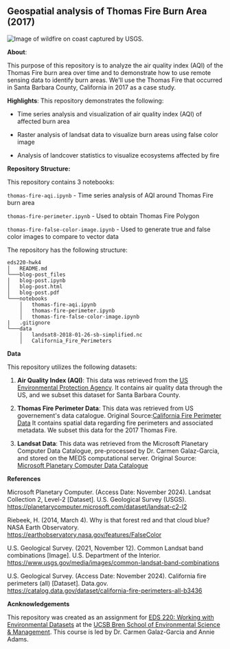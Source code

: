 ## Geospatial analysis of Thomas Fire Burn Area (2017)

![Image of wildfire on coast captured by USGS.](https://images.unsplash.com/photo-1722083854858-79fb7ea85380?q=80&w=2680&auto=format&fit=crop&ixlib=rb-4.0.3&ixid=M3wxMjA3fDB8MHxwaG90by1wYWdlfHx8fGVufDB8fHx8fA%3D%3D)


**About**: 

This purpose of this repository is to analyze the air quality index (AQI) of the Thomas Fire burn area over time and to demonstrate how to use remote sensing data to identify burn areas. We'll use the Thomas Fire that occurred in Santa Barbara County, California in 2017 as a case study.

**Highlights**:
This repository demonstrates the following:

-   Time series analysis and visualization of air quality index (AQI) of affected burn area

-   Raster analysis of landsat data to visualize burn areas using false color image

-   Analysis of landcover statistics to visualize ecosystems affected by fire

**Repository Structure:**

This repository contains 3 notebooks: 

`thomas-fire-aqi.ipynb` - Time series analysis of AQI around Thomas Fire burn area

`thomas-fire-perimeter.ipynb` - Used to obtain Thomas Fire Polygon 

`thomas-fire-false-color-image.ipynb` - Used to generate true and false color images to compare to vector data

The repository has the following structure:

```
eds220-hwk4
│   README.md
└───blog-post_files
│   blog-post.ipynb
│   blog-post.html
│   blog-post.pdf
└───notebooks
    │   thomas-fire-aqi.ipynb 
    │   thomas-fire-perimeter.ipynb 
    │   thomas-fire-false-color-image.ipynb
|   .gitignore
└───data
    │   landsat8-2018-01-26-sb-simplified.nc
    │   California_Fire_Perimeters
```

**Data**

This repository utilizes the following datasets:

1) **Air Quality Index (AQI)**: This data was retrieved from the [US Environmental Protection Agency](https://www.epa.gov). It contains air quality data through the US, and we subset this dataset for Santa Barbara County.

2) **Thomas Fire Perimeter Data**: This data was retrieved from US governement's data catalogue. Original Source:[California Fire Perimeter Data](https://catalog.data.gov/dataset/california-fire-perimeters-all-b3436) It contains spatial data regarding fire perimeters and associated metadata. We subset this data for the 2017 Thomas Fire.

3) **Landsat Data**: This data was retrieved from the Microsoft Planetary Computer Data Catalogue, pre-processed by Dr. Carmen Galaz-Garcia, and stored on the MEDS computational server.  Original Source: [Microsoft Planetary Computer Data Catalogue](https://planetarycomputer.microsoft.com/dataset/landsat-c2-l2)


**References**

Microsoft Planetary Computer. (Access Date: November 2024). Landsat Collection 2, Level-2 [Dataset]. U.S. Geological Survey (USGS). https://planetarycomputer.microsoft.com/dataset/landsat-c2-l2

Riebeek, H. (2014, March 4). Why is that forest red and that cloud blue? NASA Earth Observatory. https://earthobservatory.nasa.gov/features/FalseColor

U.S. Geological Survey. (2021, November 12). Common Landsat band combinations [Image]. U.S. Department of the Interior. https://www.usgs.gov/media/images/common-landsat-band-combinations

U.S. Geological Survey. (Access Date: November 2024). California fire perimeters (all) [Dataset]. Data.gov. https://catalog.data.gov/dataset/california-fire-perimeters-all-b3436


**Acnknowledgements**

This repository was created as an assignment for [EDS 220: Working with Environmental Datasets](https://meds-eds-220.github.io/MEDS-eds-220-course/) at the [UCSB Bren School of Environmental Science & Management](https://bren.ucsb.edu/). This course is led by Dr. Carmen Galaz-Garcia and Annie Adams. 
